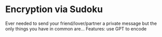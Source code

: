 # Encryption via Sudoku
Ever needed to send your friend/lover/partner a private message but the only things you have in common are... Features: use GPT to encode
